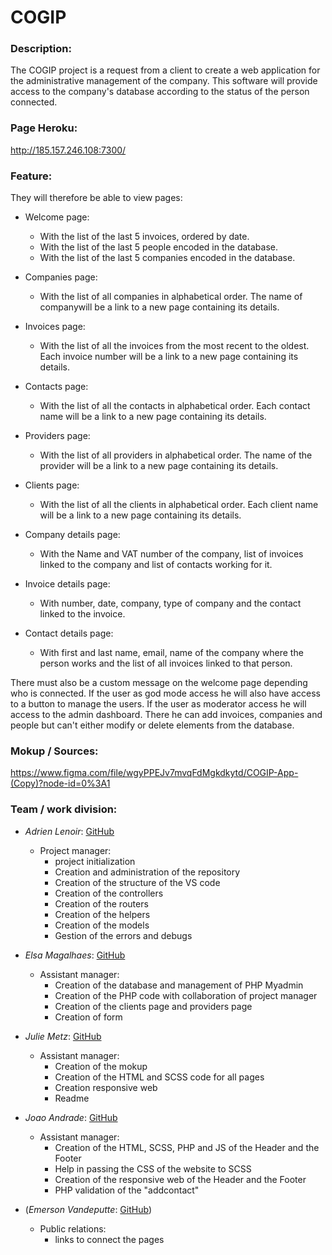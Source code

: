 # COGIP

### Description:

The COGIP project is a request from a client to create a web application for the administrative management of the company. This software will provide access to the company's database according to the status of the person connected. 

### Page Heroku:

http://185.157.246.108:7300/

### Feature:

They will therefore be able to view pages:

 * Welcome page: 
      * With the list of the last 5 invoices, ordered by date.
      * With the list of the last 5 people encoded in the database.
      * With the list of the last 5 companies encoded in the database.
      
 * Companies page:
      * With the list of all companies in alphabetical order. The name of companywill be a link to a new page containing its details.
      
 * Invoices page:
      * With the list of all the invoices from the most recent to the oldest. Each invoice number will be a link to a new page containing its details.

 * Contacts page:
      * With the list of all the contacts in alphabetical order. Each contact name will be a link to a new page containing its details.
      
 * Providers page: 
      * With the list of all providers in alphabetical order. The name of the provider will be a link to a new page containing its details.

 * Clients page:
      * With the list of all the clients in alphabetical order. Each client name will be a link to a new page containing its details.

 * Company details page:
      * With the Name and VAT number of the company, list of invoices linked to the company and list of contacts working for it.
      
 * Invoice details page:
      * With number, date, company, type of company and the contact linked to the invoice.

 * Contact details page:
      * With first and last name, email, name of the company where the person works and the list of all invoices linked to that person.

There must also be a custom message on the welcome page depending who is connected.
If the user as god mode access he will also have access to a button to manage the users.
If the user as moderator access he will access to the admin dashboard. There he can add invoices, companies and people but can't either modify or delete elements from the database.


### Mokup / Sources:

https://www.figma.com/file/wgyPPEJv7mvqFdMgkdkytd/COGIP-App-(Copy)?node-id=0%3A1

### Team / work division:

- _Adrien Lenoir_: [GitHub](https://github.com/AdrienLenoir)
    * Project manager: 
        - project initialization
        - Creation and administration of the repository
        - Creation of the structure of the VS code
        - Creation of the controllers
        - Creation of the routers
        - Creation of the helpers
        - Creation of the models
        - Gestion of the errors and debugs

- _Elsa Magalhaes_: [GitHub](https://github.com/Magael)
    * Assistant manager:
        - Creation of the database and management of PHP Myadmin
        - Creation of the PHP code with collaboration of project manager
        - Creation of the clients page and providers page
        - Creation of form
       
- _Julie Metz_: [GitHub](https://github.com/juju2307)
    * Assistant manager:
        - Creation of the mokup
        - Creation of the HTML and SCSS code for all pages
        - Creation responsive web
        - Readme
       
- _Joao Andrade_: [GitHub](https://github.com/JPRA-Dev)
    * Assistant manager:
        - Creation of the HTML, SCSS, PHP and JS of the Header and the Footer
        - Help in passing the CSS of the website to SCSS
        - Creation of the responsive web of the Header and the Footer
        - PHP validation of the "addcontact"
        
- (_Emerson Vandeputte_: [GitHub](https://github.com/hallomoto-beta))
   * Public relations:
        - links to connect the pages
        




